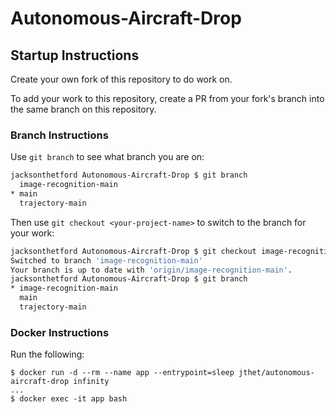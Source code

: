 # Autonomous-Aircraft-Drop

## Startup Instructions

Create your own fork of this repository to do work on. 

To add your work to this repository, create a PR from your fork's branch into the same branch on this repository.

### Branch Instructions

Use `git branch` to see what branch you are on:
```sh
jacksonthetford Autonomous-Aircraft-Drop $ git branch
  image-recognition-main
* main
  trajectory-main
```

Then use `git checkout <your-project-name>` to switch to the branch for your work:

``` sh
jacksonthetford Autonomous-Aircraft-Drop $ git checkout image-recognition-main
Switched to branch 'image-recognition-main'
Your branch is up to date with 'origin/image-recognition-main'.
jacksonthetford Autonomous-Aircraft-Drop $ git branch
* image-recognition-main
  main
  trajectory-main
```

### Docker Instructions

Run the following:

```
$ docker run -d --rm --name app --entrypoint=sleep jthet/autonomous-aircraft-drop infinity
...
$ docker exec -it app bash
```


